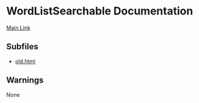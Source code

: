 # WordListSearchable Documentation

[Main Link](https://jp.sakurapy.com/WordListSearchable)

## Subfiles
- [old.html](https://jp.sakurapy.com/WordListSearchable/old.html)

## Warnings
None
